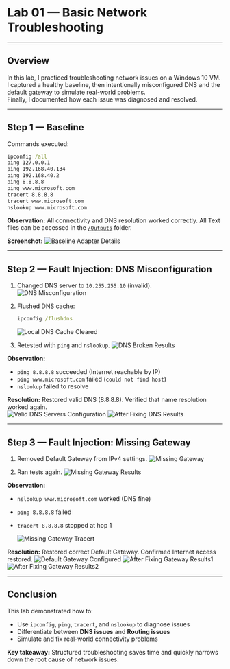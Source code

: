 # Lab 01 — Basic Network Troubleshooting

---

## Overview
In this lab, I practiced troubleshooting network issues on a Windows 10 VM.  
I captured a healthy baseline, then intentionally misconfigured DNS and the default gateway to simulate real-world problems.  
Finally, I documented how each issue was diagnosed and resolved.

---

## Step 1 — Baseline
Commands executed:
```bat
ipconfig /all
ping 127.0.0.1
ping 192.168.40.134
ping 192.168.40.2
ping 8.8.8.8
ping www.microsoft.com
tracert 8.8.8.8
tracert www.microsoft.com
nslookup www.microsoft.com
```
**Observation:** All connectivity and DNS resolution worked correctly.  All Text files can be accessed in the [`/Outputs`](./Outputs) folder.

**Screenshot:**
![Baseline Adapter Details](screenshots/baseline_adapter_details.png) 

---

## Step 2 — Fault Injection: DNS Misconfiguration
1. Changed DNS server to `10.255.255.10` (invalid).  
    ![DNS Misconfiguration](screenshots/DNS_Misconfiguration.PNG)  

2. Flushed DNS cache:  
   ```bat
   ipconfig /flushdns
   ```
    ![Local DNS Cache Cleared](screenshots/Local_DNS_Cache_Cleared.PNG)

3. Retested with `ping` and `nslookup`.
    ![DNS Broken Results](screenshots/DNS_Broken_Results.PNG)   

**Observation:**  
- `ping 8.8.8.8` succeeded (Internet reachable by IP)  
- `ping www.microsoft.com` failed (`could not find host`)  
- `nslookup` failed to resolve  

**Resolution:** Restored valid DNS (8.8.8.8). Verified that name resolution worked again.  
   ![Valid DNS Servers Configuration](screenshots/Valid_DNS_Servers_Configured.PNG)
   ![After Fixing DNS Results](screenshots/After_Fixing_DNS_Results.PNG)

---

## Step 3 — Fault Injection: Missing Gateway
1. Removed Default Gateway from IPv4 settings.
    ![Missing Gateway](screenshots/Missing_Gateway.PNG)

2. Ran tests again.
    ![Missing Gateway Results](screenshots/Missing_Gateway_Results.PNG)  

**Observation:**  
- `nslookup www.microsoft.com` worked (DNS fine)  
- `ping 8.8.8.8` failed  
- `tracert 8.8.8.8` stopped at hop 1  

   ![Missing Gateway Tracert](screenshots/missing_gateway_tracert.png)

**Resolution:** Restored correct Default Gateway. Confirmed Internet access restored. 
   ![Default Gateway Configured](screenshots/Default_Gateway_Configured.PNG)
   ![After Fixing Gateway Results1](screenshots/After_FixingGateway_Results1.PNG) 
   ![After Fixing Gateway Results2](screenshots/After_Fixing_Gateway_Results2.PNG) 
   

---

## Conclusion
This lab demonstrated how to:
- Use `ipconfig`, `ping`, `tracert`, and `nslookup` to diagnose issues  
- Differentiate between **DNS issues** and **Routing issues**  
- Simulate and fix real-world connectivity problems  

**Key takeaway:** Structured troubleshooting saves time and quickly narrows down the root cause of network issues.
